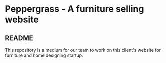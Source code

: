 # Peppergrass - A furniture selling website
## README
This repository is a medium for our team to work on this client's website for furniture and home designing startup.
